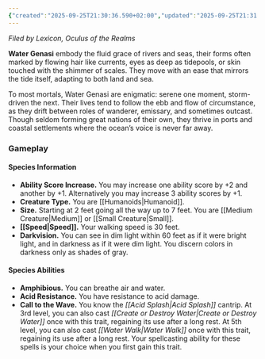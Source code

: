 ```yaml
---
{"created":"2025-09-25T21:30:36.590+02:00","updated":"2025-09-25T21:31:36.000+02:00","cssclasses":null,"tags":null,"dg-publish":true,"permalink":"/02-species-and-cultures/plane-touched/genasi/water-genasi/","dgPassFrontmatter":true}
---
```


_Filed by Lexicon, Oculus of the Realms_

**Water Genasi** embody the fluid grace of rivers and seas, their forms often marked by flowing hair like currents, eyes as deep as tidepools, or skin touched with the shimmer of scales. They move with an ease that mirrors the tide itself, adapting to both land and sea.

To most mortals, Water Genasi are enigmatic: serene one moment, storm-driven the next. Their lives tend to follow the ebb and flow of circumstance, as they drift between roles of wanderer, emissary, and sometimes outcast. Though seldom forming great nations of their own, they thrive in ports and coastal settlements where the ocean’s voice is never far away.
### Gameplay
#### Species Information
- **Ability Score Increase.** You may increase one ability score by +2 and another by +1. Alternatively you may increase 3 ability scores by +1.
- **Creature Type.** You are [[Humanoids\|Humanoid]].
- **Size.** Starting at 2 feet going all the way up to 7 feet. You are [[Medium Creature\|Medium]] or [[Small Creature\|Small]].
- **[[Speed\|Speed]].** Your walking speed is 30 feet.
- **Darkvision.** You can see in dim light within 60 feet as if it were bright light, and in darkness as if it were dim light. You discern colors in darkness only as shades of gray.

#### Species Abilities
- **Amphibious.** You can breathe air and water.
- **Acid Resistance.** You have resistance to acid damage.
- **Call to the Wave.** You know the _[[Acid Splash\|Acid Splash]]_ cantrip. At 3rd level, you can also cast _[[Create or Destroy Water\|Create or Destroy Water]]_ once with this trait, regaining its use after a long rest. At 5th level, you can also cast _[[Water Walk\|Water Walk]]_ once with this trait, regaining its use after a long rest. Your spellcasting ability for these spells is your choice when you first gain this trait.